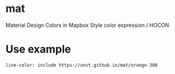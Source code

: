 # mat
Material Design Colors in Mapbox Style color expression / HOCON

# Use example
```hocon
line-color: include https://unvt.github.io/mat/orange-300
```
